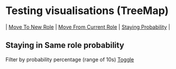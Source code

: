 # Testing visualisations (TreeMap)


| [Move To New Role](to_new_role) | [Move From Current Role](from_current_role) | [Staying Probability](staying_prob) | 


<style>
    .flourish-embed {
        margin: 0 auto; /* center horizontally */
        max-width: 75%; /* limit width */
        display: block;
    }
</style>

<!-- ## Probability of moving to a new role 
Filter by Role you want to move TO
<div class="flourish-embed flourish-chart" data-src="visualisation/13240354"><script src="https://public.flourish.studio/resources/embed.js"></script></div>

## Probability of moving FROM a current Role
Filter by role you want to move from 
<div class="flourish-embed flourish-chart" data-src="visualisation/13240513"><script src="https://public.flourish.studio/resources/embed.js"></script></div> -->

## Staying in Same role probability
Filter by probability percentage (range of 10s)
[Toggle](staying_prob)

<div class="flourish-embed flourish-hierarchy" data-src="visualisation/13247693"><script src="https://public.flourish.studio/resources/embed.js"></script></div>


